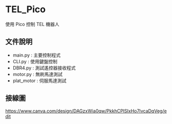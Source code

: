 # TEL_Pico

使用 Pico 控制 TEL 機器人

## 文件說明

-   main.py : 主要控制程式
-   CLI.py : 使用鍵盤控制
-   DBR4.py : 測試遙控器接收程式
-   motor.py : 無刷馬達測試
-   plat_motor : 伺服馬達測試

## 接線圖

https://www.canva.com/design/DAGzxWia0qw/PkkhCPlSIxHo7IvcaDqVeg/edit
